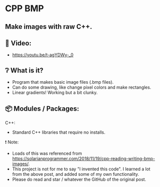 # CPP BMP

## Make images with raw C++.

## :cinema: Video:
* https://youtu.be/t-agYDWy-_0

## :grey_question: What is it?
* Program that makes basic image files (.bmp files).
* Can do some drawing, like change pixel colors and make rectangles.
* Linear gradients! Working but a bit clunky.

## :package: Modules / Packages:
C++:
* Standard C++ libraries that require no installs.

:exclamation: Note:
* Loads of this was referenced from https://solarianprogrammer.com/2018/11/19/cpp-reading-writing-bmp-images/.
* This project is not for me to say "I invented this code". I learned a lot from the above post, and added some of my own functionality. 
* Please do read and star / whatever the GitHub of the original post.

